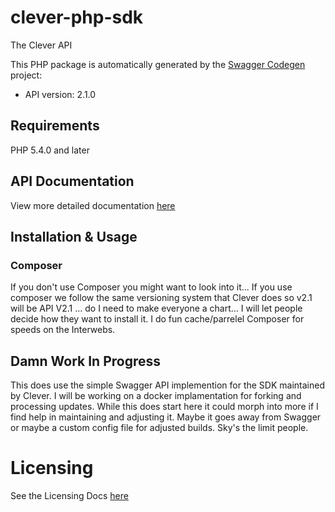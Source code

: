 # clever-php-sdk

The Clever API

This PHP package is automatically generated by the [Swagger Codegen](https://github.com/swagger-api/swagger-codegen) project:

- API version: 2.1.0

## Requirements

PHP 5.4.0 and later

## API Documentation

View more detailed documentation [here](docs/README.md)

## Installation & Usage

### Composer

If you don't use Composer you might want to look into it... If you use composer we follow the same versioning system that Clever does so v2.1 will be API V2.1 ... do I need to make everyone a chart... I will let people decide how they want to install it. I do fun cache/parrelel Composer for speeds on the Interwebs.

## Damn Work In Progress

This does use the simple Swagger API implemention for the SDK maintained by Clever. I will be working on a docker implamentation for forking and processing updates. While this does start here it could morph into more if I find help in maintaining and adjusting it. Maybe it goes away from Swagger or maybe a custom config file for adjusted builds. Sky's the limit people.

# Licensing

See the Licensing Docs [here](LICENSE.md)
